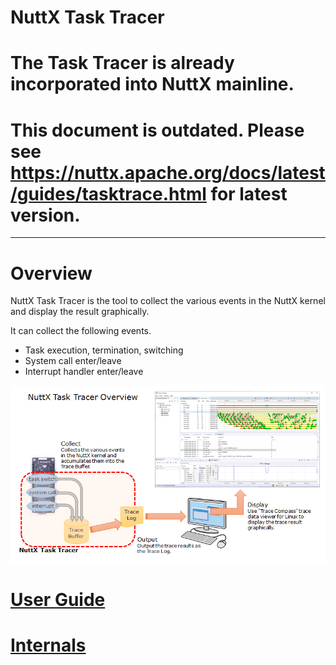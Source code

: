 NuttX Task Tracer
=================

# The Task Tracer is already incorporated into NuttX mainline.
# This document is outdated. Please see https://nuttx.apache.org/docs/latest/guides/tasktrace.html for latest version.

---

# Overview

NuttX Task Tracer is the tool to collect the various events in the NuttX kernel and display the result graphically.

It can collect the following events.

- Task execution, termination, switching
- System call enter/leave
- Interrupt handler enter/leave

![Task Tracer Overview](image/nuttx-task-tracer-overview.png)

# [User Guide](NuttXTaskTracer.md)

# [Internals](NuttXTaskTracerInternals.md)

